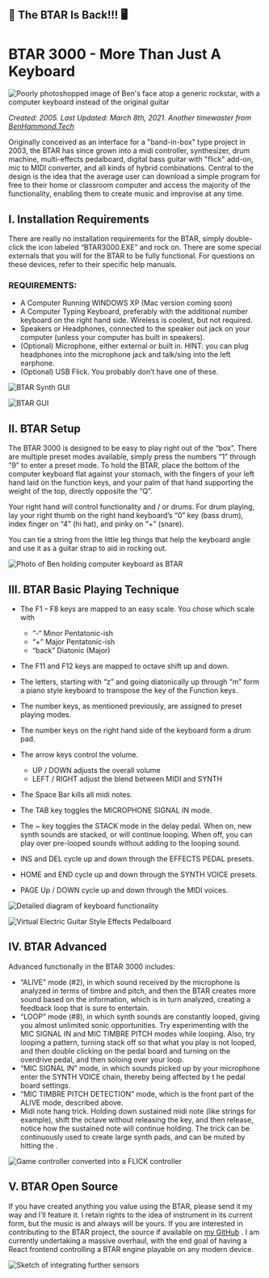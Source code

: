 ## 🎸 The BTAR Is Back!!! 🖥️

# BTAR 3000 - More Than Just A Keyboard

![Poorly photoshopped image of Ben's face atop a generic rockstar, with a computer keyboard instead of the original guitar](https://cdn.hashnode.com/res/hashnode/image/upload/v1617300395913/SgDjJ0snW.jpeg)

_Created: 2005. Last Updated: March 8th, 2021. Another timewaster from [BenHammond.Tech](http://benhammond.tech)_

Originally conceived as an interface for a "band-in-box" type project in 2003, the BTAR has since grown into a midi controller, synthesizer, drum machine, multi-effects pedalboard, digital bass guitar with "flick" add-on, mic to MIDI converter, and all kinds of hybrid combinations. Central to the design is the idea that the average user can download a simple program for free to their home or classroom computer and access the majority of the functionality, enabling them to create music and improvise at any time.

## I. Installation Requirements

There are really no installation requirements for the BTAR, simply double-click the icon labeled “BTAR3000.EXE” and rock on. There are some special externals that you will for the BTAR to be fully functional. For questions on these devices, refer to their specific help manuals.

### REQUIREMENTS:

- A Computer Running WINDOWS XP (Mac version coming soon)
- A Computer Typing Keyboard, preferably with the additional number keyboard on the right hand side. Wireless is coolest, but not required.
- Speakers or Headphones, connected to the speaker out jack on your computer (unless your computer has built in speakers).
- (Optional) Microphone, either external or built in. HINT: you can plug headphones into the microphone jack and talk/sing into the left earphone.
- (Optional) USB Flick. You probably don’t have one of these.

![BTAR Synth GUI](https://cdn.hashnode.com/res/hashnode/image/upload/v1617300430950/FyD6z0Wxd.gif)

![BTAR GUI](https://cdn.hashnode.com/res/hashnode/image/upload/v1617300456939/JU1eqXJKd.gif)

## II. BTAR Setup

The BTAR 3000 is designed to be easy to play right out of the “box”. There are multiple preset modes available, simply press the numbers “1” through “9” to enter a preset mode. To hold the BTAR, place the bottom of the computer keyboard flat against your stomach, with the fingers of your left hand laid on the function keys, and your palm of that hand supporting the weight of the top, directly opposite the “Q”.

Your right hand will control functionality and / or drums. For drum playing, lay your right thumb on the right hand keyboard’s “0” key (bass drum), index finger on “4” (hi hat), and pinky on “+” (snare).

You can tie a string from the little leg things that help the keyboard angle and use it as a guitar strap to aid in rocking out.

![Photo of Ben holding computer keyboard as BTAR](https://cdn.hashnode.com/res/hashnode/image/upload/v1617300482819/KD7gk3xbh.jpeg)

## III. BTAR Basic Playing Technique

- The F1 – F8 keys are mapped to an easy scale. You chose which scale with

  - “-“ Minor Pentatonic-ish
  - “+” Major Pentatonic-ish
  - “back” Diatonic (Major)

- The F11 and F12 keys are mapped to octave shift up and down.

- The letters, starting with “z” and going diatonically up through “m” form a piano style keyboard to transpose the key of the Function keys.

- The number keys, as mentioned previously, are assigned to preset playing modes.

- The number keys on the right hand side of the keyboard form a drum pad.

- The arrow keys control the volume.

  - UP / DOWN adjusts the overall volume
  - LEFT / RIGHT adjust the blend between MIDI and SYNTH

- The Space Bar kills all midi notes.

- The TAB key toggles the MICROPHONE SIGNAL IN mode.

- The ~ key toggles the STACK mode in the delay pedal. When on, new synth sounds are stacked, or will continue looping. When off, you can play over pre-looped sounds without adding to the looping sound.

- INS and DEL cycle up and down through the EFFECTS PEDAL presets.

- HOME and END cycle up and down through the SYNTH VOICE presets.

- PAGE Up / DOWN cycle up and down through the MIDI voices.

![Detailed diagram of keyboard functionality](https://cdn.hashnode.com/res/hashnode/image/upload/v1617300509620/h1v_KhEd2.gif)

![Virtual Electric Guitar Style Effects Pedalboard](https://cdn.hashnode.com/res/hashnode/image/upload/v1617300533937/W0Pg30uLb.gif)

## IV. BTAR Advanced

Advanced functionally in the BTAR 3000 includes:

- “ALIVE” mode (#2), in which sound received by the microphone is analyzed in terms of timbre and pitch, and then the BTAR creates more sound based on the information, which is in turn analyzed, creating a feedback loop that is sure to entertain.
- “LOOP” mode (#8), in which synth sounds are constantly looped, giving you almost unlimited sonic opportunities. Try experimenting with the MIC SIGNAL IN and MIC TIMBRE PITCH modes while looping. Also, try looping a pattern, turning stack off so that what you play is not looped, and then double clicking on the pedal board and turning on the overdrive pedal, and then soloing over your loop.
- “MIC SIGNAL IN” mode, in which sounds picked up by your microphone enter the SYNTH VOICE chain, thereby being affected by t he pedal board settings.
- “MIC TIMBRE PITCH DETECTION” mode, which is the front part of the ALIVE mode, described above.
- Midi note hang trick. Holding down sustained midi note (like strings for example), shift the octave without releasing the key, and then release, notice how the sustained note will continue holding. The trick can be continuously used to create large synth pads, and can be muted by hitting the <spacebar>.

![Game controller converted into a FLICK controller](https://cdn.hashnode.com/res/hashnode/image/upload/v1617300555061/6yH70zyno.jpeg)


## V. BTAR Open Source

If you have created anything you value using the BTAR, please send it my way and I’ll feature it. I retain rights to the idea of instrument in its current form, but the music is and always will be yours. If you are interested in contributing to the BTAR project, the source if available on  [my GitHub](https://github.com/benhammondmusic/btar/) . I am currently undertaking a massive overhaul, with the end goal of having a React frontend controlling a BTAR engine playable on any modern device.

![Sketch of integrating further sensors](https://cdn.hashnode.com/res/hashnode/image/upload/v1617300570346/4XgEt3IHS.jpeg)

